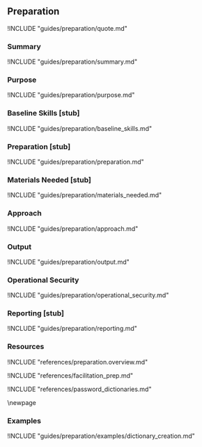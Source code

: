 ## Preparation

!INCLUDE "guides/preparation/quote.md"

### Summary

!INCLUDE "guides/preparation/summary.md"

### Purpose

!INCLUDE "guides/preparation/purpose.md"

### Baseline Skills [stub]

!INCLUDE "guides/preparation/baseline_skills.md"

### Preparation [stub]

!INCLUDE "guides/preparation/preparation.md"

### Materials Needed [stub]

!INCLUDE "guides/preparation/materials_needed.md"

### Approach

!INCLUDE "guides/preparation/approach.md"

### Output

!INCLUDE "guides/preparation/output.md"

### Operational Security

!INCLUDE "guides/preparation/operational_security.md"

### Reporting [stub]

!INCLUDE "guides/preparation/reporting.md"

### Resources

!INCLUDE "references/preparation.overview.md"

!INCLUDE "references/facilitation_prep.md"

!INCLUDE "references/password_dictionaries.md"

\newpage

### Examples

!INCLUDE "guides/preparation/examples/dictionary_creation.md"
